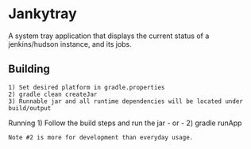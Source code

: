 Jankytray
=============

A system tray application that displays the current status of a jenkins/hudson instance, and its jobs. 

Building
--------
	1) Set desired platform in gradle.properties
	2) gradle clean createJar
	3) Runnable jar and all runtime dependencies will be located under build/output

Running
	1) Follow the build steps and run the jar
	- or -
	2) gradle runApp 
	
	Note #2 is more for development than everyday usage.
	